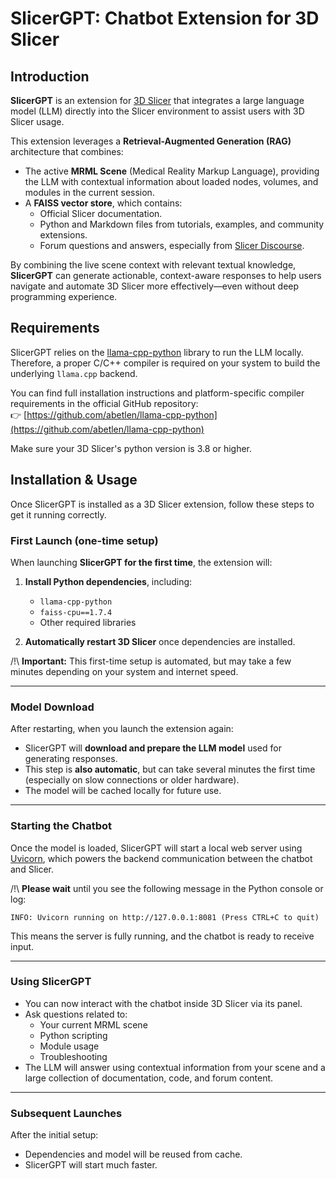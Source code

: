 # SlicerGPT: Chatbot Extension for 3D Slicer

## Introduction

**SlicerGPT** is an extension for [3D Slicer](https://www.slicer.org/) that integrates a large language model (LLM) directly into the Slicer environment to assist users with 3D Slicer usage.

This extension leverages a **Retrieval-Augmented Generation (RAG)** architecture that combines:

- The active **MRML Scene** (Medical Reality Markup Language), providing the LLM with contextual information about loaded nodes, volumes, and modules in the current session.
- A **FAISS vector store**, which contains:
  - Official Slicer documentation.
  - Python and Markdown files from tutorials, examples, and community extensions.
  - Forum questions and answers, especially from [Slicer Discourse](https://discourse.slicer.org/).

By combining the live scene context with relevant textual knowledge, **SlicerGPT** can generate actionable, context-aware responses to help users navigate and automate 3D Slicer more effectively—even without deep programming experience.

## Requirements

SlicerGPT relies on the [llama-cpp-python](https://github.com/abetlen/llama-cpp-python) library to run the LLM locally. Therefore, a proper C/C++ compiler is required on your system to build the underlying `llama.cpp` backend.

You can find full installation instructions and platform-specific compiler requirements in the official GitHub repository:  
👉 [https://github.com/abetlen/llama-cpp-python](https://github.com/abetlen/llama-cpp-python)

Make sure your 3D Slicer's python version is 3.8 or higher.

## Installation & Usage

Once SlicerGPT is installed as a 3D Slicer extension, follow these steps to get it running correctly.

### First Launch (one-time setup)

When launching **SlicerGPT for the first time**, the extension will:

1. **Install Python dependencies**, including:
   - `llama-cpp-python`
   - `faiss-cpu==1.7.4`
   - Other required libraries

2. **Automatically restart 3D Slicer** once dependencies are installed.

/!\ **Important:** This first-time setup is automated, but may take a few minutes depending on your system and internet speed.

---

### Model Download

After restarting, when you launch the extension again:

- SlicerGPT will **download and prepare the LLM model** used for generating responses.
- This step is **also automatic**, but can take several minutes the first time (especially on slow connections or older hardware).
- The model will be cached locally for future use.

---

### Starting the Chatbot

Once the model is loaded, SlicerGPT will start a local web server using [Uvicorn](https://www.uvicorn.org/), which powers the backend communication between the chatbot and Slicer.

/!\ **Please wait** until you see the following message in the Python console or log:

```
INFO: Uvicorn running on http://127.0.0.1:8081 (Press CTRL+C to quit)
```

This means the server is fully running, and the chatbot is ready to receive input.

---

### Using SlicerGPT

- You can now interact with the chatbot inside 3D Slicer via its panel.
- Ask questions related to:
  - Your current MRML scene
  - Python scripting
  - Module usage
  - Troubleshooting
- The LLM will answer using contextual information from your scene and a large collection of documentation, code, and forum content.

---

### Subsequent Launches

After the initial setup:
- Dependencies and model will be reused from cache.
- SlicerGPT will start much faster.
